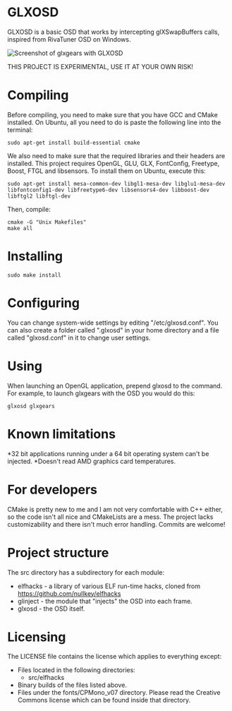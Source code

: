 GLXOSD
=============
GLXOSD is a basic OSD that works by intercepting glXSwapBuffers calls, inspired from RivaTuner OSD on Windows.

![Screenshot of glxgears with GLXOSD](https://raw.github.com/nickguletskii/GLXOSD/master/screenshots/glxgears.png "Screenshot of glxgears with GLXOSD")

THIS PROJECT IS EXPERIMENTAL, USE IT AT YOUR OWN RISK!

Compiling
=============

Before compiling, you need to make sure that you have GCC and CMake installed. On Ubuntu, all you need to do is paste the following line into the terminal:

```
sudo apt-get install build-essential cmake
```

We also need to make sure that the required libraries and their headers are installed. This project requires OpenGL, GLU, GLX, FontConfig, Freetype, Boost, FTGL and libsensors. To install them on Ubuntu, execute this:

```
sudo apt-get install mesa-common-dev libgl1-mesa-dev libglu1-mesa-dev libfontconfig1-dev libfreetype6-dev libsensors4-dev libboost-dev libftgl2 libftgl-dev
```

Then, compile:

```
cmake -G "Unix Makefiles"
make all
```

Installing
=============

```
sudo make install
```

Configuring
=============

You can change system-wide settings by editing "/etc/glxosd.conf". You can also create a folder called ".glxosd" in your home directory and a file called "glxosd.conf" in it to change user settings.

Using
=============

When launching an OpenGL application, prepend glxosd to the command. For example, to launch glxgears with the OSD you would do this:

```
glxosd glxgears
```

Known limitations
=============

*32 bit applications running under a 64 bit operating system can't be injected.
*Doesn't read AMD graphics card temperatures.

For developers
=============

CMake is pretty new to me and I am not very comfortable with C++ either, so the code isn't all nice and CMakeLists are a mess. The project lacks customizability and there isn't much error handling. Commits are welcome!

Project structure
=============

The src directory has a subdirectory for each module:

* elfhacks - a library of various ELF run-time hacks, cloned from https://github.com/nullkey/elfhacks
* glinject - the module that "injects" the OSD into each frame.
* glxosd - the OSD itself.

Licensing
=============

The LICENSE file contains the license which applies to everything except:

* Files located in the following directories:
	* src/elfhacks
* Binary builds of the files listed above.
* Files under the fonts/CPMono_v07 directory. Please read the Creative Commons license which can be found inside that directory.
